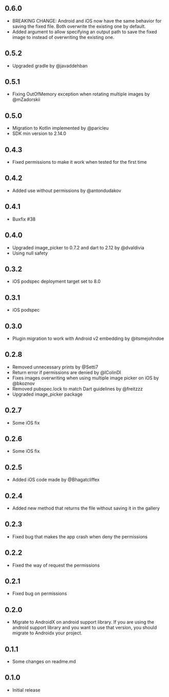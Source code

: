 ## 0.6.0

* BREAKING CHANGE: Android and iOS now have the same behavior for saving the fixed file. Both overwrite the existing one by default.
* Added argument to allow specifying an output path to save the fixed image to instead of overwriting the existing one.

## 0.5.2
* Upgraded gradle by @javaddehban

## 0.5.1
* Fixing OutOfMemory exception when rotating multiple images by @mZadorskii

## 0.5.0

* Migration to Kotlin implemented by @paricleu
* SDK min version to 2.14.0

## 0.4.3

* Fixed permissions to make it work when tested for the first time

## 0.4.2

* Added use without permissions by @antondudakov

## 0.4.1

* Buxfix #38

## 0.4.0

* Upgraded image_picker to 0.7.2 and dart to 2.12 by @dvaldivia
* Using null safety

## 0.3.2

* iOS podspec deployment target set to 8.0

## 0.3.1

* iOS podspec

## 0.3.0

* Plugin migration to work with Android v2 embedding by @itsmejohndoe

## 0.2.8

* Removed unnecessary prints by @Setti7
* Return error if permissions are denied by @lColinDl
* Fixes images overwriting when using multiple image picker on iOS by @bkoznov
* Removed pubspec.lock to match Dart guidelines by @freitzzz
* Upgraded image_picker package

## 0.2.7

* Some iOS fix 

## 0.2.6

* Some iOS fix 

## 0.2.5

* Added iOS code made by @Bhagatcliffex 

## 0.2.4

* Added new method that returns the file without saving it in the gallery

## 0.2.3

* Fixed bug that makes the app crash when deny the permissions 

## 0.2.2

* Fixed the way of request the permissions

## 0.2.1

* Fixed bug on permissions

## 0.2.0

* Migrate to AndroidX on android support library. 
If you are using the android support library and you want to use that version, you should migrate to Androidx your project. 

## 0.1.1

* Some changes on readme.md

## 0.1.0

* Initial release